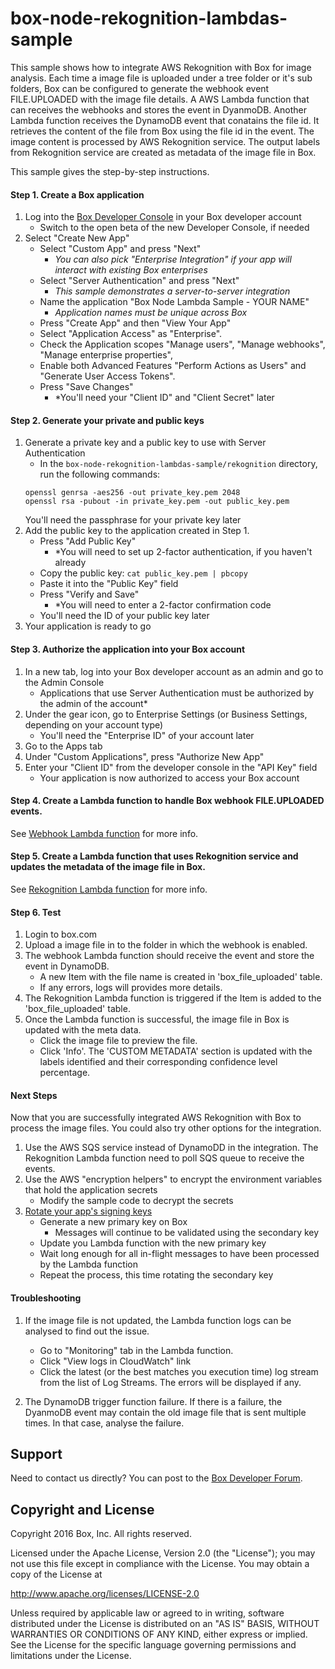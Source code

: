 # box-node-rekognition-lambdas-sample

This sample shows how to integrate AWS Rekognition with Box for image analysis.
Each time a image file is uploaded under a tree folder or it's sub folders, Box can be configured to generate the webhook event FILE.UPLOADED with the image file details. A AWS Lambda function that can receives the webhooks and stores the event in DyanmoDB. Another Lambda function receives the DynamoDB event that conatains the file id. It retrieves the content of the file from Box using the file id in the event. The image content is processed by AWS Rekognition service. The output labels from Rekognition service are created as metadata of the image file in Box.

This sample gives the step-by-step instructions.

#### Step 1. Create a Box application
1. Log into the [Box Developer Console](https://developers.box.com) in your Box developer account
    * Switch to the open beta of the new Developer Console, if needed
2. Select "Create New App"
    * Select "Custom App" and press "Next"
        * *You can also pick "Enterprise Integration" if your app will interact with existing Box enterprises*
    * Select "Server Authentication" and press "Next"
        * *This sample demonstrates a server-to-server integration*
    * Name the application "Box Node Lambda Sample - YOUR NAME"
        * *Application names must be unique across Box*
    * Press "Create App" and then "View Your App"
    * Select "Application Access" as "Enterprise".
    * Check the Application scopes "Manage users", "Manage webhooks", "Manage enterprise properties",
    * Enable both Advanced Features "Perform Actions as Users" and "Generate User Access Tokens".
    * Press "Save Changes"
        * *You'll need your "Client ID" and "Client Secret" later

#### Step 2. Generate your private and public keys
1. Generate a private key and a public key to use with Server Authentication
    * In the `box-node-rekognition-lambdas-sample/rekognition` directory, run the following commands:
    ```
    openssl genrsa -aes256 -out private_key.pem 2048
    openssl rsa -pubout -in private_key.pem -out public_key.pem
    ```
    You'll need the passphrase for your private key later
2. Add the public key to the application created in Step 1.
    * Press "Add Public Key"
        * *You will need to set up 2-factor authentication, if you haven't already
    * Copy the public key: `cat public_key.pem | pbcopy`
    * Paste it into the "Public Key" field
    * Press "Verify and Save"
        * *You will need to enter a 2-factor confirmation code
    * You'll need the ID of your public key later
3. Your application is ready to go

#### Step 3. Authorize the application into your Box account
1. In a new tab, log into your Box developer account as an admin and go to the Admin Console
    * Applications that use Server Authentication must be authorized by the admin of the account*
2. Under the gear icon, go to Enterprise Settings (or Business Settings, depending on your account type)
    * You'll need the "Enterprise ID" of your account later
3. Go to the Apps tab
3. Under "Custom Applications", press "Authorize New App"
4. Enter your "Client ID" from the developer console in the "API Key" field
    * Your application is now authorized to access your Box account

#### Step 4. Create a Lambda function to handle Box webhook FILE.UPLOADED events.
See [Webhook Lambda function](https://github.com/box/samples/tree/rekognition_integration/box-node-rekognition-lambdas-sample/webhook) for more info.

#### Step 5. Create a Lambda function that uses Rekognition service and updates the metadata of the image file in Box.
See [Rekognition Lambda function](https://github.com/box/samples/tree/rekognition_integration/box-node-rekognition-lambdas-sample/rekognition) for more info.

#### Step 6. Test
1. Login to box.com
2. Upload a image file in to the folder in which the webhook is enabled.
3. The webhook Lambda function should receive the event and store the event in DynamoDB. 
    * A new Item with the file name is created in 'box_file_uploaded' table.
    * If any errors, logs will provides more details.
4. The Rekognition Lambda function is triggered if the Item is added to the 'box_file_uploaded' table.
5. Once the Lambda function is successful, the image file in Box is updated with the meta data.
    * Click the image file to preview the file.
    * Click 'Info'. The 'CUSTOM METADATA' section is updated with the labels identified and their corresponding confidence level percentage.
    

#### Next Steps
Now that you are successfully integrated AWS Rekognition with Box to process the image files. You could also try other options for the integration.

1. Use the AWS SQS service instead of DynamoDD in the integration. The Rekognition Lambda function need to poll SQS queue to receive the events.
2.  Use the AWS "encryption helpers" to encrypt the environment variables that hold the application secrets
    * Modify the sample code to decrypt the secrets
2. [Rotate your app's signing keys](https://docs.box.com/reference#section-rotating-signatures)
    * Generate a new primary key on Box
        * Messages will continue to be validated using the secondary key
    * Update you Lambda function with the new primary key
    * Wait long enough for all in-flight messages to have been processed by the Lambda function
    * Repeat the process, this time rotating the secondary key

#### Troubleshooting
1. If the image file is not updated, the Lambda function logs can be analysed to find out the issue.
    * Go to "Monitoring" tab in the Lambda function.
    * Click "View logs in CloudWatch" link
    * Click the latest (or the best matches you execution time) log stream from the list of Log Streams. The errors will be displayed if any.

2. The DynamoDB trigger function failure. If there is a failure, the DyanmoDB event may contain the old image file that is sent multiple times. In that case, analyse the failure.


Support
-------

Need to contact us directly? You can post to the
[Box Developer Forum](https://community.box.com/t5/Developer-Forum/bd-p/DeveloperForum).

Copyright and License
---------------------

Copyright 2016 Box, Inc. All rights reserved.

Licensed under the Apache License, Version 2.0 (the "License");
you may not use this file except in compliance with the License.
You may obtain a copy of the License at

   http://www.apache.org/licenses/LICENSE-2.0

Unless required by applicable law or agreed to in writing, software
distributed under the License is distributed on an "AS IS" BASIS,
WITHOUT WARRANTIES OR CONDITIONS OF ANY KIND, either express or implied.
See the License for the specific language governing permissions and
limitations under the License.
